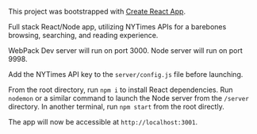 This project was bootstrapped with [Create React App](https://github.com/facebookincubator/create-react-app).

Full stack React/Node app, utilizing NYTimes APIs for a barebones browsing, searching, and reading experience.

WebPack Dev server will run on port 3000.
Node server will run on port 9998.

Add the NYTimes API key to the `server/config.js` file before launching.

From the root directory, run `npm i` to install React dependencies.
Run `nodemon` or a similar command to launch the Node server from the `/server` directory.
In another terminal, run `npm start` from the root directly.

The app will now be accessible at `http://localhost:3001`.